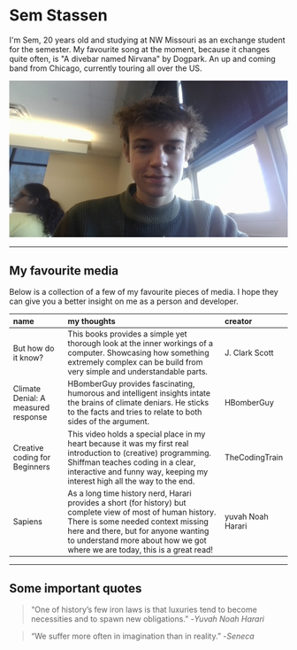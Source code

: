 # Sem Stassen
I'm Sem, 20 years old and studying at NW Missouri as an exchange student for the semester. 
My favourite song at the moment, because it changes quite often, is "A divebar named Nirvana" by Dogpark.
An up and coming band from Chicago, currently touring all over the US.

![A picture of me, Sem Stassen](Me.jpg)

---

## My favourite media
Below is a collection of a few of my favourite pieces of media.
I hope they can give you a better insight on me as a person and developer.

| name                | my thoughts              | creator |
| :------------------ | :----------------------- | :------ |
| But how do it know? | This books provides a simple yet thorough look at the inner workings of a computer. Showcasing how something extremely complex can be build from very simple and understandable parts. | J. Clark Scott |
| Climate Denial: A measured response | HBomberGuy provides fascinating, humorous and intelligent insights intate the brains of climate deniars. He sticks to the facts and tries to relate to both sides of the argument. | HBomberGuy |
| Creative coding for Beginners | This video holds a special place in my heart because it was my first real introduction to (creative) programming. Shiffman teaches coding in a clear, interactive and funny way, keeping my interest high all the way to the end. | TheCodingTrain |
| Sapiens | As a long time history nerd, Harari provides a short (for history) but complete view of most of human history. There is some needed context missing here and there, but for anyone wanting to understand more about how we got where we are today, this is a great read! | yuvah Noah Harari | 

---

## Some important quotes

> “One of history’s few iron laws is that luxuries tend to become necessities and to spawn new obligations.” 
-*Yuvah Noah Harari*

> “We suffer more often in imagination than in reality.” 
-*Seneca*